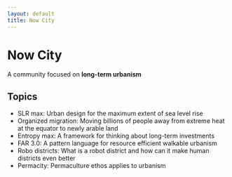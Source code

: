 ```yaml
---
layout: default
title: Now City
---
```


# Now City

A community focused on **long-term urbanism**

## Topics
- SLR max: Urban design for the maximum extent of sea level rise
- Organized migration: Moving billions of people away from extreme heat at the equator to newly arable land
- Entropy max: A framework for thinking about long-term investments
- FAR 3.0: A pattern language for resource efficient walkable urbanism
- Robo districts: What is a robot district and how can it make human districts even better
- Permacity: Permaculture ethos applies to urbanism